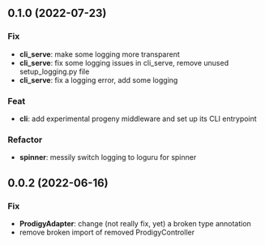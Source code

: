 ## 0.1.0 (2022-07-23)

### Fix

- **cli_serve**: make some logging more transparent
- **cli_serve**: fix some logging issues in cli_serve, remove unused setup_logging.py file
- **cli_serve**: fix a logging error, add some logging

### Feat

- **cli**: add experimental progeny middleware and set up its CLI entrypoint

### Refactor

- **spinner**: messily switch logging to loguru for spinner

## 0.0.2 (2022-06-16)

### Fix

- **ProdigyAdapter**: change (not really fix, yet) a broken type annotation
- remove broken import of removed ProdigyController

